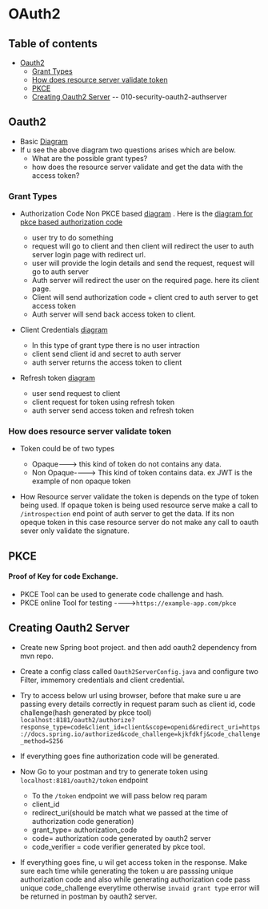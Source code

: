 # OAuth2
## Table of contents
- [Oauth2](#oauth2)
  - [Grant Types](#grant-types)
  - [How does resource server validate token](#how-does-resource-server-validte-token)
  - [PKCE](#pkce)
  - [Creating Oauth2 Server](#creating-oauth2-server)  -- 010-security-oauth2-authserver

## Oauth2
- Basic [Diagram](/oauth2-basic.png)
- If u see the above diagram two questions arises which are below.
   - What are the possible grant types?
   - how does the resource server validate and get the data with the access token?
### Grant Types
- Authorization Code Non PKCE based [diagram](/oauth2-authorizationcode.png) . Here is the [diagram for pkce based authorization code](/oauth2-authorizationcode-with-pkce.png)
   - user try to do something
   - request will go to client and then client will redirect the user to auth server login page with redirect url.
   - user will provide the login details and send the request, request will go to auth server
   - Auth server will redirect the user on the required page. here its client page.
   - Client will send authorization code + client cred to auth server to get access token
   - Auth server will send back access token to client.
 
- Client Credentials [diagram](/client-credentials.png)
   - In this type of grant type there is no user intraction
   - client send client id and secret to auth server
   - auth server returns the access token to client
- Refresh token [diagram](/oauth2-refresh-token.png)
   - user send request to client
   - client request for token using refresh token
   - auth server send access token and refresh token
### How does resource server validate token
- Token could be of two types
  - Opaque---> this kind of token do not contains any data.
  - Non Opaque----> This kind of token contains data. ex JWT is the example of non opaque token
 
- How Resource server validate the token is depends on the type of token being used. If opaque token is being used resource serve make a call to ```/introspection``` end point of auth server to get the data. If its non opeque token in this case resource server do not make any call to oauth sever only validate the signature.

## PKCE
#### Proof of Key for code Exchange.
- PKCE Tool can be used to generate code challenge and hash.
- PKCE online Tool for testing ---->```https://example-app.com/pkce```

## Creating Oauth2 Server
- Create new Spring boot project. and then add oauth2 dependency from mvn repo.
- Create a config class called ```Oauth2ServerConfig.java``` and configure two Filter, immemory credentials and client credential.
- Try to access below url using browser, before that make sure u are passing every details correctly in request param such as client id, code challenge(hash generated by pkce tool)
  ```localhost:8181/oauth2/authorize?response_type=code&client_id=client&scope=openid&redirect_uri=https://docs.spring.io/authorized&code_challenge=kjkfdkfj&code_challenge_method=S256```
- If everything goes fine authorization code will be generated.
- Now Go to your postman and try to generate token using ```localhost:8181/oauth2/token``` endpoint
  - To the ```/token``` endpoint we will pass below req param
  - client_id
  - redirect_uri(should be match what we passed at the time of authorization code generation)
  - grant_type= authorization_code
  - code= authorization code generated by oauth2 server
  - code_verifier = code verifier generated by pkce tool.
 
- If everything goes fine, u wil get access token in the response. Make sure each time while generating the token u are passsing unique authorization code and also while generating authorization code pass unique code_challenge everytime otherwise ```invaid grant type``` error will be returned in postman by oauth2 server.
